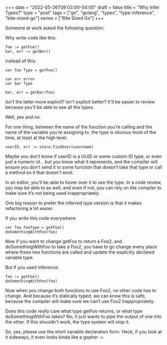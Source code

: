 +++
date = "2022-05-26T09:03:00-04:00"
draft = false
title = "Why Infer Types?"
type = "post"
tags = ["go", "golang", "types", "type-inference", "bite-sized-go"]
series = ["Bite Sized Go"]
+++

Someone at work asked the following question:

Why write code like this: 

```
foo := getFoo()
bar, err := getBar()
```

instead of this:

```
var foo Type = getFoo()

var err error
var bar Type

bar, err = getBar(foo)
```

Isn't the latter more explicit? Isn't explicit better? It'll be easier to review
because you'll be able to see all the types.

Well, yes and no.

For one thing, between the name of the function you’re calling and the name of
the variable you’re assigning to, the type is obvious most of the time, at
least at the high level.

```
userID, err := store.FindUser(username)
```

Maybe you don’t know if userID is a UUID or some custom ID type, or even just a
numeric id... but you know what it represents, and the compiler will ensure you
don’t send it to some function that doesn’t take that type or call a method on
it that doesn't exist.

In an editor, you’ll be able to hover over it to see the type. In a code
review, you may be able to as well, and even if not, you can rely on the
compiler to make sure it’s not being used inappropriately.

One big reason to prefer the inferred type version is that it makes refactoring
a lot easier.  

If you write this code everywhere:

```
var foo FooType = getFoo()
doSomethingWithFoo(foo)
```

Now if you want to change getFoo to return a Foo2, and doSomethingWithFoo to
take a Foo2, you have to go change every place where these two functions are
called and update the explicitly declared variable type.

But if you used inference:

```
foo := getFoo()
doSomethingWithFoo(foo)
```

Now when you change both functions to use Foo2, no other code has to change. And
because it’s statically typed, we can know this is safe, because the compiler
will make sure we can’t use Foo2 inappropriately.

Does this code *really* care what type getFoo returns, or what type
doSomethingWithFoo takes? No, it just wants to pipe the output of one into the
other. If this shouldn't work, the type system will stop it.

So, yes, please use the short variable declaration form. Heck, if you look at it
sideways, it even looks kinda like a gopher :=